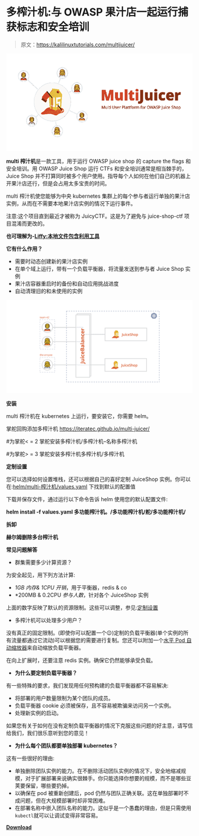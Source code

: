 # 多榨汁机:与 OWASP 果汁店一起运行捕获标志和安全培训

> 原文：<https://kalilinuxtutorials.com/multijuicer/>

[![MultiJuicer : Run Capture Flags & Security Trainings With OWASP Juice Shop](img//6a56f2b34679eab983d93f8c239a8c9a.png "MultiJuicer : Run Capture Flags & Security Trainings With OWASP Juice Shop")](https://1.bp.blogspot.com/-l34AJ2SpZxo/Xllic2jJ96I/AAAAAAAAFLQ/T8NyIRtQBywFSs8ZOn8KuJYJQNXFNUS1QCLcBGAsYHQ/s1600/cover-svg.png)

**multi 榨汁机**是一款工具，用于运行 OWASP juice shop 的 capture the flags 和安全培训。用 OWASP Juice Shop 运行 CTFs 和安全培训通常是相当棘手的，Juice Shop 并不打算同时被多个用户使用。指导每个人如何在他们自己的机器上开果汁店还行，但是会占用太多宝贵的时间。

multi 榨汁机使您能够为中央 kubernetes 集群上的每个参与者运行单独的果汁店实例，从而在不需要本地果汁店实例的情况下运行事件。

注意:这个项目直到最近才被称为 JuicyCTF。这是为了避免与 juice-shop-ctf 项目混淆而更改的。

**也可理解为-[Liffy:本地文件包含利用工具](https://kalilinuxtutorials.com/liffy-local-file-inclusion-exploitation-tool/)**

**它有什么作用？**

*   需要时动态创建新的果汁店实例
*   在单个域上运行，带有一个负载平衡器，将流量发送到参与者 Juice Shop 实例
*   果汁店容器重启时的备份和自动应用挑战进度
*   自动清理旧的和未使用的实例

![](img//0a8bf0b63f474d09f203025ae3a0a75c.png)

**安装**

multi 榨汁机在 kubernetes 上运行，要安装它，你需要 helm。

掌舵回购添加多榨汁机 https://iteratec.github.io/multi-juicer/

#为掌舵< = 2
掌舵安装多榨汁机/多榨汁机–名称多榨汁机

#为掌舵> = 3
掌舵安装多榨汁机多榨汁机/多榨汁机

**定制设置**

您可以选择如何设置堆栈，还可以根据自己的喜好定制 JuiceShop 实例。你可以在:[helm/multi-榨汁机/values.yaml](https://github.com/iteratec/multi-juicer/blob/master/helm/multi-juicer/values.yaml) 下找到默认的配置值

下载并保存文件，通过运行以下命令告诉 helm 使用您的默认配置文件:

**helm install -f values.yaml 多功能榨汁机。/多功能榨汁机/舵/多功能榨汁机/**

**拆卸**

**赫尔姆删除多台榨汁机**

**常见问题解答**

*   群集需要多少计算资源？

为安全起见，用下列方法计算:

*   *1GB 内存& 1CPU 开销*，用于平衡器，redis & co
*   *200MB & 0.2CPU *参与人数*，针对各个 JuiceShop 实例

上面的数字反映了默认的资源限制。这些可以调整，参见:[定制设置](https://github.com/iteratec/multi-juicer#customizing-the-setup)

*   多榨汁机可以处理多少用户？

没有真正的固定限制。(即使你可以配置一个😉)定制的负载平衡器(单个实例的所有流量都通过它流动)可以根据您的需要进行复制。您还可以附加一个[水平 Pod 自动缩放器](https://kubernetes.io/docs/tasks/run-application/horizontal-pod-autoscale/)来自动缩放负载平衡器。

在向上扩展时，还要注意 redis 实例。确保它仍然能够承受负载。

*   **为什么要定制负载平衡器？**

有一些特殊的要求，我们发现用任何预构建的负载平衡器都不容易解决:

*   将部署的用户数量限制为某个团队的成员。
*   负载平衡器 cookie 必须被保存，且不容易被欺骗来访问另一个实例。
*   处理新实例的启动。

如果您有关于如何在没有定制负载平衡器的情况下克服这些问题的好主意，请写信给我们，我们很乐意听到您的意见！

*   **为什么每个团队都要单独部署 kubernetes？**

这有一些很好的理由:

*   单独删除团队实例的能力。在不删除活动团队实例的情况下，安全地缩减规模，对于扩展部署来说确实很棘手。你只能选择你想要的规模，而不是哪些豆荚要保留，哪些要扔掉。
*   以确保在 pod 被重新创建后，pod 仍然与团队正确关联。这在单独部署时不成问题，但在大规模部署时却非常困难。
*   在部署名称中嵌入团队名称的能力。这似乎是一个愚蠢的理由，但是只需使用`kubectl`就可以让调试变得非常容易。

[**Download**](https://github.com/iteratec/multi-juicer)
